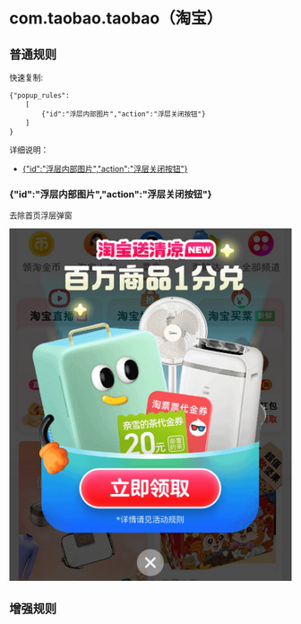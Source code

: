 # com.taobao.taobao（淘宝）

## 普通规则

快速复制:
```
{"popup_rules":
    [
        {"id":"浮层内部图片","action":"浮层关闭按钮"}
    ]
}
```
详细说明：
- [{"id":"浮层内部图片","action":"浮层关闭按钮"}](#id浮层内部图片action浮层关闭按钮)

### {"id":"浮层内部图片","action":"浮层关闭按钮"}
去除首页浮层弹窗

![](./assets/首页浮层弹窗.jpg)


## 增强规则
